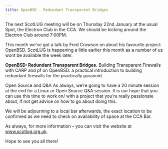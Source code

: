 ```yaml
---
title: OpenBSD - Redundant Transparent Bridges
---
```


The next ScotLUG meeting will be on Thursday 22nd January at the usual Spot, the Electron Club in the CCA. We should be kicking around the Electron Club around 7:00PM.

This month we’ve got a talk by Fred Crowson on about his favourite project: OpenBSD. ScotLUG is happening a little earlier this month as a number of us wont be available the week later.

**OpenBSD: Redundant Transparent Bridges.**
Building Transparent Firewalls with CARP and pf on OpenBSD: a practical
introduction to building redundant firewalls for the practically paranoid.

Open Source and Q&A As always, we’re going to have a 20 minute session at the end for a Linux or Open Source Q&A session. It is our hope that you can use this time to work on/ with a project that you’re really passionate about, if not get advice on how to go about doing this.

We will be adjourning to a local bar afterwards, the exact location to be confirmed as we need to check on availability of space at the CCA Bar.

As always, for more information – you can visit the website at <a href="http://www.scotlug.org.uk">www.scotlug.org.uk</a>.

Hope to see you all there!
